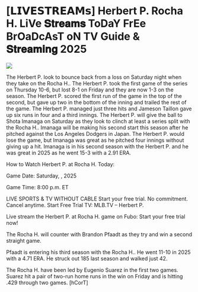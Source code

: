# [𝗟𝗜𝗩𝗘𝗦𝗧𝗥𝗘𝗔𝗠𝘀] Herbert P. Rocha H. LiVe 𝐒𝐭𝐫𝐞𝐚𝐦𝐬 ToDaY FrEe BrOaDcAsT oN TV Guide & 𝐒𝐭𝐫𝐞𝐚𝐦𝐢𝐧𝐠  2025  
  
  
[![](https://i.imgur.com/qSNzIqt.png)](https://movie.rssnews.media/VNKOreG.php)  
  
The Herbert P. look to bounce back from a loss on Saturday night when they take on the Rocha H.. The Herbert P. took the first game of the series on Thursday 10-6, but lost 8-1 on Friday and they are now 1-3 on the season. The Herbert P. scored the first run of the game in the top of the second, but gave up two in the bottom of the inning and trailed the rest of the game. The Herbert P. managed just three hits and Jameson Taillon gave up six runs in four and a third innings. The Herbert P. will give the ball to Shota Imanaga on Saturday as they look to clinch at least a series split with the Rocha H.. Imanaga will be making his second start this season after he pitched against the Los Angeles Dodgers in Japan. The Herbert P. would lose the game, but Imanaga was great as he pitched four innings without giving up a hit. Imanaga is in his second season with the Herbert P. and he was great in 2025 as he went 15-3 with a 2.91 ERA.

How to Watch Herbert P. at Rocha H. Today:

Game Date: Saturday, , 2025

Game Time: 8:00 p.m. ET

LIVE SPORTS & TV WITHOUT CABLE
Start your free trial. No commitment. Cancel anytime.
Start Free Trial
TV: MLB.TV – Herbert P.

Live stream the Herbert P. at Rocha H. game on Fubo: Start your free trial now!

The Rocha H. will counter with Brandon Pfaadt as they try and win a second straight game.

Pfaadt is entering his third season with the Rocha H.. He went 11-10 in 2025 with a 4.71 ERA. He struck out 185 last season and walked just 42.

The Rocha H. have been led by Eugenio Suarez in the first two games. Suarez hit a pair of two-run home runs in the win on Friday and is hitting .429 through two games. [hCorT]